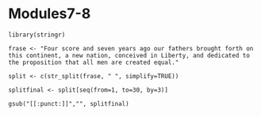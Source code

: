 # Modules7-8

``` {r}
library(stringr)
```

``` {r}
frase <- "Four score and seven years ago our fathers brought forth on this continent, a new nation, conceived in Liberty, and dedicated to the proposition that all men are created equal."
```

``` {r}
split <- c(str_split(frase, " ", simplify=TRUE))
```

``` {r}
splitfinal <- split[seq(from=1, to=30, by=3)]
```

``` {r}
gsub("[[:punct:]]","", splitfinal)
```
